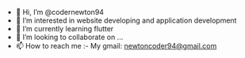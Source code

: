- 👋 Hi, I’m @codernewton94
- 👀 I’m interested in website developing and application development
- 🌱 I’m currently learning flutter
- 💞️ I’m looking to collaborate on ...
- 📫 How to reach me :- My gmail: newtoncoder94@gmail.com

<!---
codernewton94/codernewton94 is a ✨ special ✨ repository because its `README.md` (this file) appears on your GitHub profile.
You can click the Preview link to take a look at your changes.
--->
